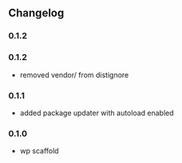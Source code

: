 ## Changelog

### 0.1.2

### 0.1.2
- removed vendor/ from distignore

### 0.1.1
- added package updater with autoload enabled

### 0.1.0
- wp scaffold

